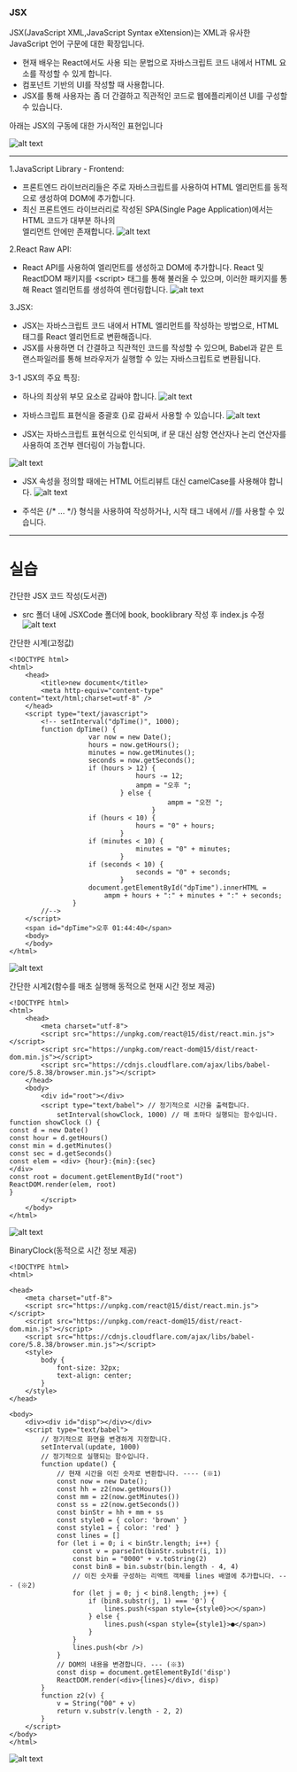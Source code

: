 ### JSX
JSX(JavaScript XML,JavaScript Syntax eXtension)는 XML과 유사한 JavaScript 언어 구문에 대한 확장입니다. 

- 현재 배우는 React에서도 사용 되는 문법으로 자바스크립트 코드 내에서 HTML 요소를 작성할 수 있게 합니다.
-  컴포넌트 기반의 UI를 작성할 때 사용합니다.
- JSX를 통해 사용자는 좀 더 간결하고 직관적인 코드로 웹에플리케이션 UI를 구성할 수 있습니다.

아래는 JSX의 구동에 대한 가시적인 표현입니다

![alt text](./img/image.png)

***
1.JavaScript Library - Frontend:
- 프론트엔드 라이브러리들은 주로 자바스크립트를 사용하여 HTML 엘리먼트를 동적으로 생성하여 DOM에 추가합니다.
- 최신 프론트엔드 라이브러리로 작성된 SPA(Single Page Application)에서는 HTML 코드가 대부분 하나의 <div> 엘리먼트 안에만 존재합니다.
![alt text](./img/image-1.png)


2.React Raw API:
- React API를 사용하여 엘리먼트를 생성하고 DOM에 추가합니다.
React 및 ReactDOM 패키지를 \<script> 태그를 통해 불러올 수 있으며, 이러한 패키지를 통해 React 엘리먼트를 생성하여 렌더링합니다.
![alt text](./img/image-2.png)

3.JSX:
- JSX는 자바스크립트 코드 내에서 HTML 엘리먼트를 작성하는 방법으로, HTML 태그를 React 엘리먼트로 변환해줍니다.
- JSX를 사용하면 더 간결하고 직관적인 코드를 작성할 수 있으며, Babel과 같은 트랜스파일러를 통해 브라우저가 실행할 수 있는 자바스크립트로 변환됩니다.

3-1 JSX의 주요 특징:
- 하나의 최상위 부모 요소로 감싸야 합니다.
![alt text](./img/image-3.png)

- 자바스크립트 표현식을 중괄호 {}로 감싸서 사용할 수 있습니다.
![alt text](./img/image-4.png)

- JSX는 자바스크립트 표현식으로 인식되며, if 문 대신 삼항 연산자나 논리 연산자를 사용하여 조건부 렌더링이 가능합니다.

![alt text](./img/image-5.png)

- JSX 속성을 정의할 때에는 HTML 어트리뷰트 대신 camelCase를 사용해야 합니다.
![alt text](./img/image-6.png)

- 주석은 {/* ... */} 형식을 사용하여 작성하거나, 시작 태그 내에서 //를 사용할 수 있습니다.

***
# 실습
간단한 JSX 코드 작성(도서관)
- src 폴더 내에 JSXCode 폴더에 book, booklibrary 작성 후 index.js 수정
![alt text](./img/image-7.png)

간단한 시계(고정값)
```
<!DOCTYPE html>
<html>
	<head>
		<title>new document</title>
		<meta http-equiv="content-type" content="text/html;charset=utf-8" />
	</head>
	<script type="text/javascript">
		<!-- setInterval("dpTime()", 1000);
		function dpTime() {
					var now = new Date();
					hours = now.getHours();
					minutes = now.getMinutes();
					seconds = now.getSeconds();
					if (hours > 12) {
								hours -= 12;
								ampm = "오후 ";
							} else {
										ampm = "오전 ";
									}
					if (hours < 10) {
								hours = "0" + hours;
							}
					if (minutes < 10) {
								minutes = "0" + minutes;
							}
					if (seconds < 10) {
								seconds = "0" + seconds;
							}
					document.getElementById("dpTime").innerHTML =
						ampm + hours + ":" + minutes + ":" + seconds;
				}
		//-->
	</script>
	<span id="dpTime">오후 01:44:40</span>
	<body>
	</body>
</html>

```

![alt text](./img/image-8.png)

간단한 시계2(함수를 매초 실행해 동적으로 현재 시간 정보 제공)

```
<!DOCTYPE html>
<html>
	<head>
		<meta charset="utf-8">
		<script src="https://unpkg.com/react@15/dist/react.min.js"></script>
		<script src="https://unpkg.com/react-dom@15/dist/react-dom.min.js"></script> 
		<script src="https://cdnjs.cloudflare.com/ajax/libs/babel-core/5.8.38/browser.min.js"></script>
	</head>
	<body>
		<div id="root"></div>
		<script type="text/babel"> // 정기적으로 시간을 출력합니다.
			setInterval(showClock, 1000) // 매 초마다 실행되는 함수입니다.
function showClock () {
const d = new Date()
const hour = d.getHours()
const min = d.getMinutes()
const sec = d.getSeconds() 
const elem = <div> {hour}:{min}:{sec}
</div> 
const root = document.getElementById("root")
ReactDOM.render(elem, root)
} 
		</script>
	</body>
</html>

```
![alt text](./img/image-9.png)

BinaryClock(동적으로 시간 정보 제공)

```
<!DOCTYPE html>
<html>

<head>
	<meta charset="utf-8">
	<script src="https://unpkg.com/react@15/dist/react.min.js"></script>
	<script src="https://unpkg.com/react-dom@15/dist/react-dom.min.js"></script>
	<script src="https://cdnjs.cloudflare.com/ajax/libs/babel-core/5.8.38/browser.min.js"></script>
	<style>
		body {
			font-size: 32px;
			text-align: center;
		}
	</style>
</head>

<body>
	<div><div id="disp"></div></div>
	<script type="text/babel">
		// 정기적으로 화면을 변경하게 지정합니다.
		setInterval(update, 1000)
		// 정기적으로 실행되는 함수입니다.
		function update() {
			// 현재 시간을 이진 숫자로 변환합니다. ---- (※1)
			const now = new Date();
			const hh = z2(now.getHours())
			const mm = z2(now.getMinutes())
			const ss = z2(now.getSeconds())
			const binStr = hh + mm + ss 
			const style0 = { color: 'brown' }
			const style1 = { color: 'red' }
			const lines = []
			for (let i = 0; i < binStr.length; i++) {
				const v = parseInt(binStr.substr(i, 1))
				const bin = "0000" + v.toString(2)
				const bin8 = bin.substr(bin.length - 4, 4)
				// 이진 숫자를 구성하는 리액트 객체를 lines 배열에 추가합니다. --- (※2)
				for (let j = 0; j < bin8.length; j++) {
					if (bin8.substr(j, 1) === '0') {
						lines.push(<span style={style0}>○</span>)
					} else {
						lines.push(<span style={style1}>●</span>)
					}
				}
				lines.push(<br />)
			}
			// DOM의 내용을 변경합니다. --- (※3)
			const disp = document.getElementById('disp')
			ReactDOM.render(<div>{lines}</div>, disp)
		}
		function z2(v) {
			v = String("00" + v)
			return v.substr(v.length - 2, 2)
		} 
	</script>
</body>
</html>
```

![alt text](./img/image-10.png)